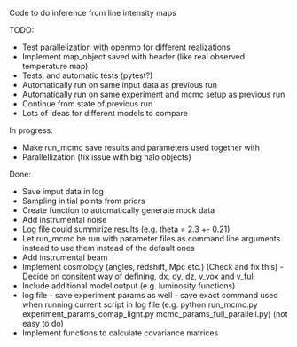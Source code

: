 Code to do inference from line intensity maps

TODO:
- Test parallelization with openmp for different realizations
- Implement map_object saved with header (like real observed temperature map)
- Tests, and automatic tests (pytest?)
- Automatically run on same input data as previous run
- Automatically run on same experiment and mcmc setup as previous run
- Continue from state of previous run
- Lots of ideas for different models to compare

In progress: 
- Make run_mcmc save results and parameters used together with 
- Parallellization (fix issue with big halo objects)

Done:
- Save imput data in log
- Sampling initial points from priors
- Create function to automatically generate mock data
- Add instrumental noise
- Log file could summirize results (e.g. theta = 2.3 +- 0.21)
- Let run_mcmc be run with parameter files as command line arguments instead to use them instead of the default ones
- Add instrumental beam
- Implement cosmology (angles, redshift, Mpc etc.) (Check and fix this)
      - Decide on consitent way of defining, dx, dy, dz, v_vox and v_full
- Include additional model output (e.g. luminosity functions)
- log file
      - save experiment params as well
      - save exact command used when running current script in log file (e.g. python run_mcmc.py experiment_params_comap_lignt.py mcmc_params_full_parallell.py) (not easy to do)
- Implement functions to calculate covariance matrices
